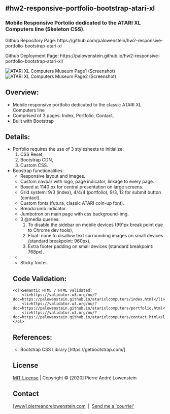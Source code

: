 ## #hw2-responsive-portfolio-bootstrap-atari-xl

<h3>Mobile Responsive Portolio dedicated to the ATARI XL Computers line (Skeleton CSS).</h3>
<p>Github Repository Page: https://github.com/palowenstein/hw2-responsive-portfolio-bootstrap-atari-xl</p>
<p>Github Deployment Page: https://palowenstein.github.io/hw2-responsive-portfolio-bootstrap-atari-xl/</p>

![ATARI XL Computers Museum Page1 (Screenshot)](./assets/img/ucla-hw2-atari-museum-1.jpg?raw=true "ATARI XL Computers Museum Page1 (Screenshot)")
![ATARI XL Computers Museum Page2 (Screenshot)](./assets/img/ucla-hw2-atari-museum-2+3.jpg?raw=true "ATARI XL Computers Museum Page2 (Screenshot)")

## Overview:
<ul>
<li>Mobile responsive portfolio dedicated to the classic ATARI XL Computers line</li>
<li>Comprised of 3 pages: Index, Portfolio, Contact.</li>
<li>Built with Bootstrap</li>
</ul>

## Details:
<ul>

<li>Porfolio requires the use of 3 stylesheets to initialize:
        <ol>
        <li>CSS Reset,</li>
        <li>Bootstrap CDN,</li>
        <li>Custom CSS.</li>
        </ol>
</li>

<li>Boostrap functionalities:
        <ul>
        <li>Responsive layout and images.</li>
        <li>Custom navbar with logo, page indicator, linkage to every page.</li>
        <li>Boxed at 1140 px for central presentation on large screens.</li>
        <li>Grid system: 9/3 (index), 4/4/4 (portfolio), 9/3, 12 for submit button (contact).</li>
        <li>Custom fonts (futura, classic ATARI coin-up font).</li>
        <li>Breadcrumb indicator.</li>
        <li>Jumbotron on main page with css background-img.</li>
        <li>3 @media queries:
                <ol>
                <li>To disable the sidebar on mobile devices (991px break point due to Chrome dev tools),</li>
                <li>Float: none to disallow text surrounding images on small devices (standard breakpoint: 960px),</li>
                <li>Extra footer padding on small devices (standard breakpoint: 768px).</li>
                </ol>
        <li>
        <li>Sticky footer.</li>
        </ul>
    
## Code Validation:
    <ol>Semantic HTML / HTML validated:
        <li>https://validator.w3.org/nu/?doc=https://palowenstein.github.io/atarixlcomputers/index.html</li>
        <li>https://validator.w3.org/nu/?doc=https://palowenstein.github.io/atarixlcomputers/portfolio.html</li>
        <li>https://validator.w3.org/nu/?doc=https://palowenstein.github.io/atarixlcomputers/contact.html</li>
    </ol>

## References:
<ul>
<li>Bootstrap CSS Library [https://getbootstrap.com/]</li>
</ul>

 ## License
<p>
<a href="./MITlicense.txt">MIT License</a> | Copyright © [2020] Pierre André Lowenstein
</p>

 ## Contact
<p>
<a href="http://pierreandrelowenstein.com" title="[www] Pierre Andr&eacute; Lowenstein" target="_blank">[www] pierreandrelowenstein.com</a>
&nbsp;|&nbsp;
<a href="mailto:soundtrackspecialist@gmail.com" title="Courriel">Send me a 'courriel'</a>
</p>